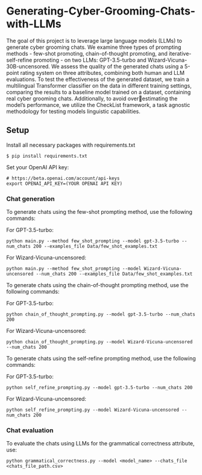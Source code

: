 # Generating-Cyber-Grooming-Chats-with-LLMs
The goal of this project is to leverage large language models (LLMs) to generate cyber grooming chats. We examine three types of prompting methods - few-shot promoting, chain-of-thought promoting, and iterative-self-refine promoting - on two LLMs: GPT-3.5-turbo and Wizard-Vicuna-30B-uncensored. We assess the quality of the generated chats using a 5-point rating system on three attributes, combining both human and LLM evaluations. To test the effectiveness of the generated dataset, we train a multilingual Transformer classifier on the data in different training settings, comparing the results to a baseline model trained on a dataset, containing real cyber grooming chats. Additionally, to avoid over￾estimating the model’s performance, we utilize the CheckList framework,
a task agnostic methodology for testing models linguistic capabilities. 

## Setup 
Install all necessary packages with requirements.txt
```
$ pip install requirements.txt
```

Set your OpenAI API key:
```
# https://beta.openai.com/account/api-keys
export OPENAI_API_KEY=(YOUR OPENAI API KEY)
```
### Chat generation
To generate chats using the few-shot prompting method, use the following commands:

For GPT-3.5-turbo:
```
python main.py --method few_shot_prompting --model gpt-3.5-turbo --num_chats 200 --examples_file Data/few_shot_examples.txt

```
For Wizard-Vicuna-uncensored:
```
python main.py --method few_shot_prompting --model Wizard-Vicuna-uncensored --num_chats 200 --examples_file Data/few_shot_examples.txt
```

To generate chats using the chain-of-thought prompting method, use the following commands:

For GPT-3.5-turbo:
```
python chain_of_thought_prompting.py --model gpt-3.5-turbo --num_chats 200
```
For Wizard-Vicuna-uncensored:
```
python chain_of_thought_prompting.py --model Wizard-Vicuna-uncensored --num_chats 200
```

To generate chats using the self-refine prompting method, use the following commands:

For GPT-3.5-turbo:
```
python self_refine_prompting.py --model gpt-3.5-turbo --num_chats 200
```
For Wizard-Vicuna-uncensored:
```
python self_refine_prompting.py --model Wizard-Vicuna-uncensored --num_chats 200
```

### Chat evaluation

To evaluate the chats using LLMs for the grammatical correctness attribute, use: 
```
python grammatical_correctness.py --model <model_name> --chats_file <chats_file_path.csv>
```


